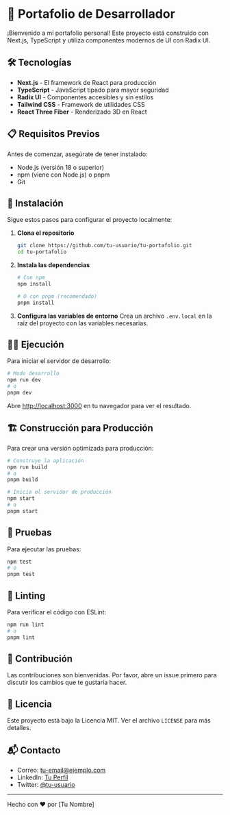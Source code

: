 # 🚀 Portafolio de Desarrollador

¡Bienvenido a mi portafolio personal! Este proyecto está construido con Next.js, TypeScript y utiliza componentes modernos de UI con Radix UI.

## 🛠️ Tecnologías

- **Next.js** - El framework de React para producción
- **TypeScript** - JavaScript tipado para mayor seguridad
- **Radix UI** - Componentes accesibles y sin estilos
- **Tailwind CSS** - Framework de utilidades CSS
- **React Three Fiber** - Renderizado 3D en React

## 📋 Requisitos Previos

Antes de comenzar, asegúrate de tener instalado:

- Node.js (versión 18 o superior)
- npm (viene con Node.js) o pnpm
- Git

## 🚀 Instalación

Sigue estos pasos para configurar el proyecto localmente:

1. **Clona el repositorio**
   ```bash
   git clone https://github.com/tu-usuario/tu-portafolio.git
   cd tu-portafolio
   ```

2. **Instala las dependencias**
   ```bash
   # Con npm
   npm install
   
   # O con pnpm (recomendado)
   pnpm install
   ```

3. **Configura las variables de entorno**
   Crea un archivo `.env.local` en la raíz del proyecto con las variables necesarias.

## 🏃‍♂️ Ejecución

Para iniciar el servidor de desarrollo:

```bash
# Modo desarrollo
npm run dev
# o
pnpm dev
```

Abre [http://localhost:3000](http://localhost:3000) en tu navegador para ver el resultado.

## 🏗️ Construcción para Producción

Para crear una versión optimizada para producción:

```bash
# Construye la aplicación
npm run build
# o
pnpm build

# Inicia el servidor de producción
npm start
# o
pnpm start
```

## 🧪 Pruebas

Para ejecutar las pruebas:

```bash
npm test
# o
pnpm test
```

## 🧹 Linting

Para verificar el código con ESLint:

```bash
npm run lint
# o
pnpm lint
```

## 🤝 Contribución

Las contribuciones son bienvenidas. Por favor, abre un issue primero para discutir los cambios que te gustaría hacer.

## 📄 Licencia

Este proyecto está bajo la Licencia MIT. Ver el archivo `LICENSE` para más detalles.

## 📬 Contacto

- Correo: tu-email@ejemplo.com
- LinkedIn: [Tu Perfil](https://linkedin.com/in/tu-perfil)
- Twitter: [@tu-usuario](https://twitter.com/tu-usuario)

---

Hecho con ❤️ por [Tu Nombre]
